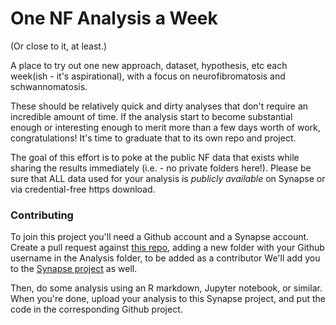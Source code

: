 # One NF Analysis a Week

(Or close to it, at least.)

A place to try out one new approach, dataset, hypothesis, etc each week(ish - it's aspirational), with a focus on neurofibromatosis and schwannomatosis.

These should be relatively quick and dirty analyses that don't require an incredible amount of time. If the analysis start to become substantial enough or interesting enough to merit more than a few days worth of work, congratulations! It's time to graduate that to its own repo and project.

The goal of this effort is to poke at the public NF data that exists while sharing the results immediately (i.e. - no private folders here!). Please be sure that ALL data used for your analysis is *publicly available* on Synapse or via credential-free https download. 

### Contributing

To join this project you'll need a Github account and a Synapse account. 
Create a pull request against [this repo](https://github.com/allaway/one_nf_analysis_a_week/), adding a new folder with your Github username in the Analysis folder, to be added as a contributor
We'll add you to the [Synapse project](https://www.synapse.org/#!Synapse:syn18143149/wiki/588476) as well. 

Then, do some analysis using an R markdown, Jupyter notebook, or similar. When you're done, upload your analysis to this Synapse project, and put the code in the corresponding Github project. 
